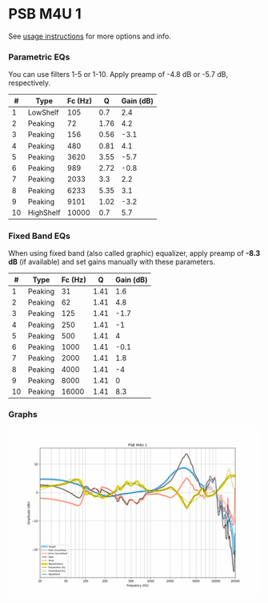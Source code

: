 # PSB M4U 1
See [usage instructions](https://github.com/jaakkopasanen/AutoEq#usage) for more options and info.

### Parametric EQs
You can use filters 1-5 or 1-10. Apply preamp of -4.8 dB or -5.7 dB, respectively.

|   # | Type      |   Fc (Hz) |    Q |   Gain (dB) |
|-----|-----------|-----------|------|-------------|
|   1 | LowShelf  |       105 | 0.7  |         2.4 |
|   2 | Peaking   |        72 | 1.76 |         4.2 |
|   3 | Peaking   |       156 | 0.56 |        -3.1 |
|   4 | Peaking   |       480 | 0.81 |         4.1 |
|   5 | Peaking   |      3620 | 3.55 |        -5.7 |
|   6 | Peaking   |       989 | 2.72 |        -0.8 |
|   7 | Peaking   |      2033 | 3.3  |         2.2 |
|   8 | Peaking   |      6233 | 5.35 |         3.1 |
|   9 | Peaking   |      9101 | 1.02 |        -3.2 |
|  10 | HighShelf |     10000 | 0.7  |         5.7 |

### Fixed Band EQs
When using fixed band (also called graphic) equalizer, apply preamp of **-8.3 dB** (if available) and set gains manually with these parameters.

|   # | Type    |   Fc (Hz) |    Q |   Gain (dB) |
|-----|---------|-----------|------|-------------|
|   1 | Peaking |        31 | 1.41 |         1.6 |
|   2 | Peaking |        62 | 1.41 |         4.8 |
|   3 | Peaking |       125 | 1.41 |        -1.7 |
|   4 | Peaking |       250 | 1.41 |        -1   |
|   5 | Peaking |       500 | 1.41 |         4   |
|   6 | Peaking |      1000 | 1.41 |        -0.1 |
|   7 | Peaking |      2000 | 1.41 |         1.8 |
|   8 | Peaking |      4000 | 1.41 |        -4   |
|   9 | Peaking |      8000 | 1.41 |         0   |
|  10 | Peaking |     16000 | 1.41 |         8.3 |

### Graphs
![](./PSB%20M4U%201.png)
